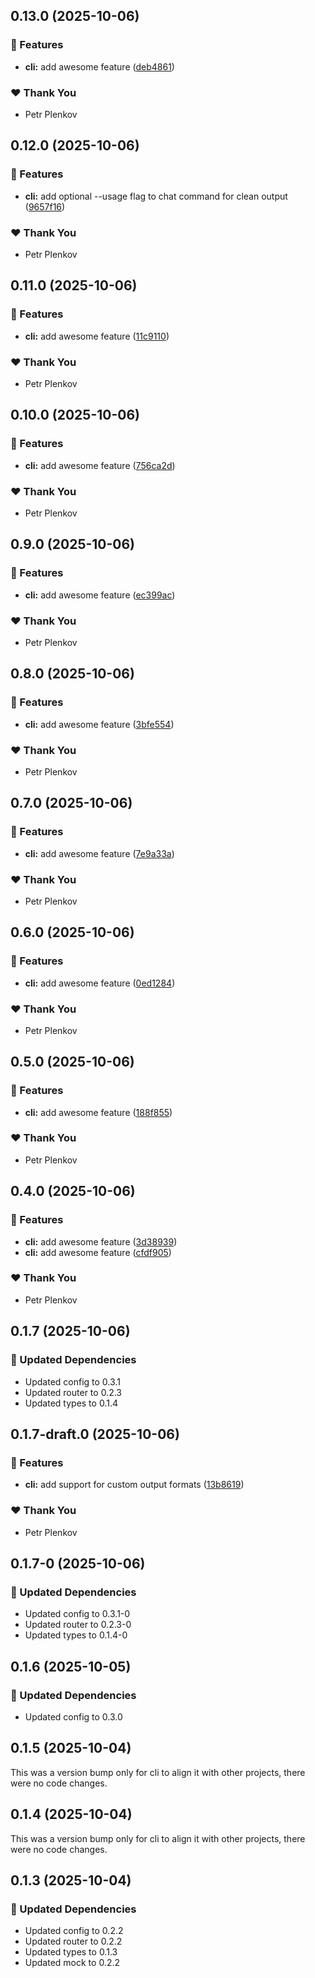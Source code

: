## 0.13.0 (2025-10-06)

### 🚀 Features

- **cli:** add awesome feature ([deb4861](https://github.com/genai-tools/anygpt/commit/deb4861))

### ❤️ Thank You

- Petr Plenkov

## 0.12.0 (2025-10-06)

### 🚀 Features

- **cli:** add optional --usage flag to chat command for clean output ([9657f16](https://github.com/genai-tools/anygpt/commit/9657f16))

### ❤️ Thank You

- Petr Plenkov

## 0.11.0 (2025-10-06)

### 🚀 Features

- **cli:** add awesome feature ([11c9110](https://github.com/genai-tools/anygpt/commit/11c9110))

### ❤️ Thank You

- Petr Plenkov

## 0.10.0 (2025-10-06)

### 🚀 Features

- **cli:** add awesome feature ([756ca2d](https://github.com/genai-tools/anygpt/commit/756ca2d))

### ❤️ Thank You

- Petr Plenkov

## 0.9.0 (2025-10-06)

### 🚀 Features

- **cli:** add awesome feature ([ec399ac](https://github.com/genai-tools/anygpt/commit/ec399ac))

### ❤️ Thank You

- Petr Plenkov

## 0.8.0 (2025-10-06)

### 🚀 Features

- **cli:** add awesome feature ([3bfe554](https://github.com/genai-tools/anygpt/commit/3bfe554))

### ❤️ Thank You

- Petr Plenkov

## 0.7.0 (2025-10-06)

### 🚀 Features

- **cli:** add awesome feature ([7e9a33a](https://github.com/genai-tools/anygpt/commit/7e9a33a))

### ❤️ Thank You

- Petr Plenkov

## 0.6.0 (2025-10-06)

### 🚀 Features

- **cli:** add awesome feature ([0ed1284](https://github.com/genai-tools/anygpt/commit/0ed1284))

### ❤️ Thank You

- Petr Plenkov

## 0.5.0 (2025-10-06)

### 🚀 Features

- **cli:** add awesome feature ([188f855](https://github.com/genai-tools/anygpt/commit/188f855))

### ❤️ Thank You

- Petr Plenkov

## 0.4.0 (2025-10-06)

### 🚀 Features

- **cli:** add awesome feature ([3d38939](https://github.com/genai-tools/anygpt/commit/3d38939))
- **cli:** add awesome feature ([cfdf905](https://github.com/genai-tools/anygpt/commit/cfdf905))

### ❤️ Thank You

- Petr Plenkov

## 0.1.7 (2025-10-06)

### 🧱 Updated Dependencies

- Updated config to 0.3.1
- Updated router to 0.2.3
- Updated types to 0.1.4

## 0.1.7-draft.0 (2025-10-06)

### 🚀 Features

- **cli:** add support for custom output formats ([13b8619](https://github.com/genai-tools/anygpt/commit/13b8619))

### ❤️ Thank You

- Petr Plenkov

## 0.1.7-0 (2025-10-06)

### 🧱 Updated Dependencies

- Updated config to 0.3.1-0
- Updated router to 0.2.3-0
- Updated types to 0.1.4-0

## 0.1.6 (2025-10-05)

### 🧱 Updated Dependencies

- Updated config to 0.3.0

## 0.1.5 (2025-10-04)

This was a version bump only for cli to align it with other projects, there were no code changes.

## 0.1.4 (2025-10-04)

This was a version bump only for cli to align it with other projects, there were no code changes.

## 0.1.3 (2025-10-04)

### 🧱 Updated Dependencies

- Updated config to 0.2.2
- Updated router to 0.2.2
- Updated types to 0.1.3
- Updated mock to 0.2.2